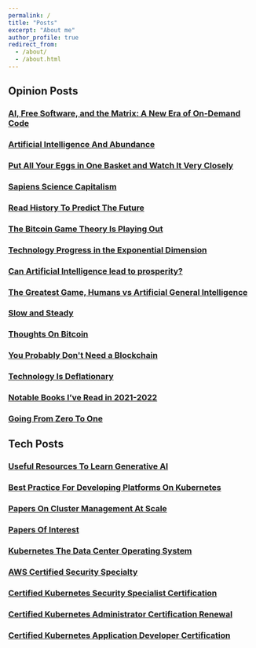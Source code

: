 ```yaml
---
permalink: /
title: "Posts"
excerpt: "About me"
author_profile: true
redirect_from: 
  - /about/
  - /about.html
---
```


## Opinion Posts

### [AI, Free Software, and the Matrix: A New Era of On-Demand Code](/publications/ai-free-software-and-the-matrix)

### [Artificial Intelligence And Abundance](/publications/ai-and-abundance)

### [Put All Your Eggs in One Basket and Watch It Very Closely](/publications/put-all-your-eggs-in-one-basket)

### [Sapiens Science Capitalism](/publications/sapiens-science-capitalism)

### [Read History To Predict The Future](/publications/read-history-to-predict-the-future)

### [The Bitcoin Game Theory Is Playing Out](/publications/bitcoin-game-theory-is-playing-out)

### [Technology Progress in the Exponential Dimension](/publications/technology-progress-in-the-exponential-dimension)

### [Can Artificial Intelligence lead to prosperity?](/publications/ai-prosperity)

### [The Greatest Game, Humans vs Artificial General Intelligence](/publications/the-greatest-game)

### [Slow and Steady](/publications/slow-and-steady)

### [Thoughts On Bitcoin](/publications/thoughts-on-bitcoin)

### [You Probably Don't Need a Blockchain](/publications/probably-dont-need-a-blockchain)

### [Technology Is Deflationary](/publications/technology-is-deflationary)

### [Notable Books I’ve Read in 2021-2022](/publications/2022-books-read)

### [Going From Zero To One](/publications/going-from-zero-to-one)

## Tech Posts

### [Useful Resources To Learn Generative AI](/publications/generative-ai)

### [Best Practice For Developing Platforms On Kubernetes](/publications/kubernetes-best-practices)

### [Papers On Cluster Management At Scale](/publications/cluster-management-papers)

### [Papers Of Interest](/publications/papers-of-interest)

### [Kubernetes The Data Center Operating System](/publications/kubernetes-the-data-center-operating-system)

### [AWS Certified Security Specialty](/publications/aws-security-certification)

### [Certified Kubernetes Security Specialist Certification](/publications/cks-certification)

### [Certified Kubernetes Administrator Certification Renewal](/publications/cka-certification-renewal)

### [Certified Kubernetes Application Developer Certification](/publications/ckad-certification)
